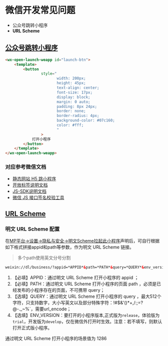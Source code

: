 # 微信开发常见问题

- 公众号跳转小程序
- **URL Scheme**

## [公众号跳转小程序](https://developers.weixin.qq.com/doc/offiaccount/OA_Web_Apps/Wechat_Open_Tag.html#%E5%BC%80%E6%94%BE%E6%A0%87%E7%AD%BE)

```html
<wx-open-launch-weapp id="launch-btn">
    <template>
        <button
                style="
                       width: 200px;
                       height: 45px;
                       text-align: center;
                       font-size: 17px;
                       display: block;
                       margin: 0 auto;
                       padding: 8px 24px;
                       border: none;
                       border-radius: 4px;
                       background-color: #07c160;
                       color: #fff;
                       "
                >
            打开小程序
        </button>
    </template>
</wx-open-launch-weapp>
```

### 对应参考微信文档

- [静态网站 H5 跳小程序](https://developers.weixin.qq.com/minigame/dev/wxcloud/guide/staticstorage/jump-miniprogram.html)
- [开放标签说明文档](https://developers.weixin.qq.com/doc/offiaccount/OA_Web_Apps/Wechat_Open_Tag.html#%E8%B7%B3%E8%BD%AC%E5%B0%8F%E7%A8%8B%E5%BA%8F%EF%BC%9Awx-open-launch-weapp)
- [JS-SDK说明文档](https://developers.weixin.qq.com/doc/offiaccount/OA_Web_Apps/JS-SDK.html#10)
- [微信 JS 接口签名校验工具](https://mp.weixin.qq.com/debug/cgi-bin/sandbox?t=jsapisign)

## [**URL Scheme**](https://developers.weixin.qq.com/miniprogram/dev/framework/open-ability/url-scheme.html)

### 明文 URL Scheme 配置

在[MP平台->设置->隐私与安全->明文Scheme拉起此小程序](https://mp.weixin.qq.com/wxamp/basicprofile/index?token=2058489984&lang=zh_CN)声明后，可自行根据如下格式拼接appid和path等参数，作为明文 URL Scheme 链接。

> 多个path使用英文分号分割

```html
weixin://dl/business/?appid=*APPID*&path=*PATH*&query=*QUERY*&env_version=*ENV_VERSION*
```

1. 【必填】APPID：通过明文 URL Scheme 打开小程序的 appid ；
2. 【必填】PATH：通过明文 URL Scheme 打开小程序的页面 path ，必须是已经发布的小程序存在的页面，不可携带 query；
3. 【选填】QUERY：通过明文 URL Scheme 打开小程序的 query ，最大512个字符，只支持数字，大小写英文以及部分特殊字符：!#$&'()*+,/:;=?@-._~%`，需要url_encode；
4. 【选填】ENV_VERSION：要打开的小程序版本,正式版为`release`，体验版为`trial`，开发版为`develop`，仅在微信外打开时生效。注意：若不填写，则默认打开正式版小程序。

通过明文 URL Scheme 打开小程序的场景值为 1286
